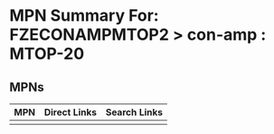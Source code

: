 



# MPN Summary For: FZECONAMPMTOP2 > con-amp : MTOP-20

## MPNs
  

|MPN|Direct Links|Search Links|
| :--- | :--- | :--- |
||||
